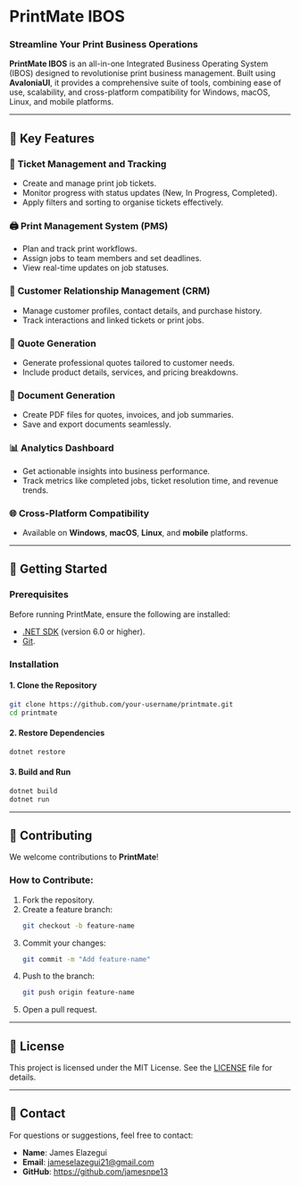 
# PrintMate IBOS

### **Streamline Your Print Business Operations**  

**PrintMate IBOS** is an all-in-one Integrated Business Operating System (IBOS) designed to revolutionise print business management. Built using **AvaloniaUI**, it provides a comprehensive suite of tools, combining ease of use, scalability, and cross-platform compatibility for Windows, macOS, Linux, and mobile platforms.  

---

## 🌟 Key Features  

### 🎫 **Ticket Management and Tracking**  
- Create and manage print job tickets.  
- Monitor progress with status updates (New, In Progress, Completed).  
- Apply filters and sorting to organise tickets effectively.  

### 🖨️ **Print Management System (PMS)**  
- Plan and track print workflows.  
- Assign jobs to team members and set deadlines.  
- View real-time updates on job statuses.  

### 👥 **Customer Relationship Management (CRM)**  
- Manage customer profiles, contact details, and purchase history.  
- Track interactions and linked tickets or print jobs.  

### 💬 **Quote Generation**  
- Generate professional quotes tailored to customer needs.  
- Include product details, services, and pricing breakdowns.  

### 📄 **Document Generation**  
- Create PDF files for quotes, invoices, and job summaries.  
- Save and export documents seamlessly.  

### 📊 **Analytics Dashboard**  
- Get actionable insights into business performance.  
- Track metrics like completed jobs, ticket resolution time, and revenue trends.  

### 🌐 **Cross-Platform Compatibility**  
- Available on **Windows**, **macOS**, **Linux**, and **mobile** platforms.  

---

## 🚀 Getting Started  

### **Prerequisites**  
Before running PrintMate, ensure the following are installed:  
- [.NET SDK](https://dotnet.microsoft.com/) (version 6.0 or higher).  
- [Git](https://git-scm.com/).  

### **Installation**  

#### 1. Clone the Repository  
```bash
git clone https://github.com/your-username/printmate.git
cd printmate
```  

#### 2. Restore Dependencies  
```bash
dotnet restore
```  

#### 3. Build and Run  
```bash
dotnet build
dotnet run
```  
---

## 🤝 Contributing  

We welcome contributions to **PrintMate**!  

### **How to Contribute:**  
1. Fork the repository.  
2. Create a feature branch:  
   ```bash
   git checkout -b feature-name
   ```  
3. Commit your changes:  
   ```bash
   git commit -m "Add feature-name"
   ```  
4. Push to the branch:  
   ```bash
   git push origin feature-name
   ```  
5. Open a pull request.  

---

## 📄 License  

This project is licensed under the MIT License. See the [LICENSE](LICENSE) file for details.  

---

## 📧 Contact  

For questions or suggestions, feel free to contact:  
- **Name**: James Elazegui  
- **Email**: jameselazegui21@gmail.com  
- **GitHub**: https://github.com/jamesnpe13
